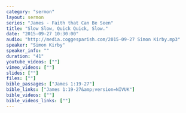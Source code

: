 ```yaml
---
category: "sermon"
layout: sermon
series: "James - Faith that Can Be Seen"
title: "Slow Slow, Quick Quick, Slow."
date: "2015-09-27 10:30:00"
audio: "http://media.coggesparish.com/2015-09-27 Simon Kirby.mp3"
speaker: "Simon Kirby"
speaker_info: ""
duration: "41"
youtube_videos: [""]
vimeo_videos: [""]
slides: [""]
files: [""]
bible_passages: ["James 1:19-27"]
bible_links: ["James 1:19-27&amp;version=NIVUK"]
bible_videos: [""]
bible_videos_links: [""]
---
```

